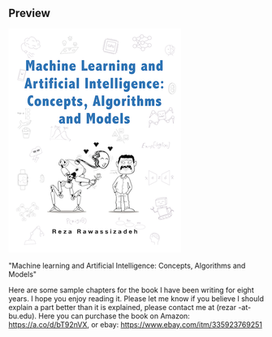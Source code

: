 ## Preview
![Book Cover](Frontcover.png)

"Machine learning and Artificial Intelligence: Concepts, Algorithms and Models"

Here are some sample chapters for the book I have been writing for eight years. I hope you enjoy reading it. Please let me know if you believe I should explain a part better than it is explained, please contact me at (rezar -at- bu.edu).
Here you can purchase the book on Amazon: https://a.co/d/bT92nVX, or ebay: https://www.ebay.com/itm/335923769251
